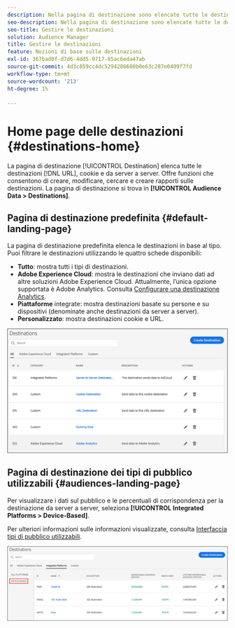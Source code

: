 ```yaml
---
description: Nella pagina di destinazione sono elencate tutte le destinazioni da URL, cookie e server a server. Offre funzioni che consentono di creare, modificare, cercare e creare rapporti sulle destinazioni. La pagina di destinazione si trova in Audience Data > Destinazioni.
seo-description: Nella pagina di destinazione sono elencate tutte le destinazioni da URL, cookie e server a server. Offre funzioni che consentono di creare, modificare, cercare e creare rapporti sulle destinazioni. La pagina di destinazione si trova in Audience Data > Destinazioni.
seo-title: Gestire le destinazioni
solution: Audience Manager
title: Gestire le destinazioni
feature: Nozioni di base sulle destinazioni
exl-id: 367bad0f-d7d6-4dd5-9717-85ac6eda47ab
source-git-commit: 4d3c859cc4dc5294286680b0e63c287e0409f7fd
workflow-type: tm+mt
source-wordcount: '213'
ht-degree: 1%

---
```


# Home page delle destinazioni {#destinations-home}

La pagina di destinazione [!UICONTROL Destination] elenca tutte le destinazioni [!DNL URL], cookie e da server a server. Offre funzioni che consentono di creare, modificare, cercare e creare rapporti sulle destinazioni. La pagina di destinazione si trova in **[!UICONTROL Audience Data > Destinations]**.

## Pagina di destinazione predefinita {#default-landing-page}

<!-- destinations-home.xml -->

La pagina di destinazione predefinita elenca le destinazioni in base al tipo. Puoi filtrare le destinazioni utilizzando le quattro schede disponibili:

* **Tutto**: mostra tutti i tipi di destinazioni.
* **Adobe Experience Cloud**: mostra le destinazioni che inviano dati ad altre soluzioni Adobe Experience Cloud. Attualmente, l’unica opzione supportata è Adobe Analytics. Consulta [Configurare una destinazione Analytics](/help/using/features/destinations/create-analytics-destination.md).
* **Piattaforme** integrate: mostra destinazioni basate su persone e su dispositivi (denominate anche destinazioni da server a server).
* **Personalizzato**: mostra destinazioni cookie e URL.


![](assets/destinations-landing.png)

## Pagina di destinazione dei tipi di pubblico utilizzabili {#audiences-landing-page}

Per visualizzare i dati sul pubblico e le percentuali di corrispondenza per la destinazione da server a server, seleziona **[!UICONTROL Integrated Platforms > Device-Based]**.

Per ulteriori informazioni sulle informazioni visualizzate, consulta [Interfaccia tipi di pubblico utilizzabili](/help/using/features/addressable-audiences.md#addressable-audience-interface).

![](/help/using/features/assets/addressable-audiences-landing.png)

